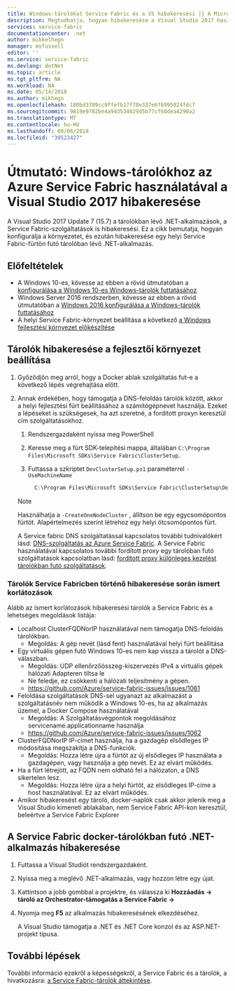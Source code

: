 ```yaml
---
title: Windows-tárolókat Service Fabric és a VS hibakeresési |} A Microsoft Docs
description: Megtudhatja, hogyan hibakeresése a Visual Studio 2017 használatával az Azure Service Fabric Windows-tárolók.
services: service-fabric
documentationcenter: .net
author: mikkelhegn
manager: msfussell
editor: ''
ms.service: service-fabric
ms.devlang: dotNet
ms.topic: article
ms.tgt_pltfrm: NA
ms.workload: NA
ms.date: 05/14/2018
ms.author: mikhegn
ms.openlocfilehash: 180bd3709cc9ffefb17f78e337e6f6995024fdcf
ms.sourcegitcommit: 9819e9782be4a943534829d5b77cf60dea4290a2
ms.translationtype: MT
ms.contentlocale: hu-HU
ms.lasthandoff: 08/06/2018
ms.locfileid: "39523427"
---
```

# <a name="how-to-debug-windows-containers-in-azure-service-fabric-using-visual-studio-2017"></a>Útmutató: Windows-tárolókhoz az Azure Service Fabric használatával a Visual Studio 2017 hibakeresése

A Visual Studio 2017 Update 7 (15.7) a tárolókban lévő .NET-alkalmazások, a Service Fabric-szolgáltatások is hibakeresési. Ez a cikk bemutatja, hogyan konfigurálja a környezetet, és ezután hibakeresése egy helyi Service Fabric-fürtön futó tárolóban lévő .NET-alkalmazás.

## <a name="prerequisites"></a>Előfeltételek

* A Windows 10-es, kövesse az ebben a rövid útmutatóban a [konfigurálása a Windows 10-es Windows-tárolók futtatásához](https://docs.microsoft.com/virtualization/windowscontainers/quick-start/quick-start-windows-10)
* Windows Server 2016 rendszerben, kövesse az ebben a rövid útmutatóban a [Windows 2016 konfigurálása a Windows-tárolók futtatásához](https://docs.microsoft.com/virtualization/windowscontainers/quick-start/quick-start-windows-server)
* A helyi Service Fabric-környezet beállítása a következő [a Windows fejlesztési környezet előkészítése](https://docs.microsoft.com/azure/service-fabric/service-fabric-get-started)

## <a name="configure-your-developer-environment-to-debug-containers"></a>Tárolók hibakeresése a fejlesztői környezet beállítása

1. Győződjön meg arról, hogy a Docker ablak szolgáltatás fut-e a következő lépés végrehajtása előtt.

1. Annak érdekében, hogy támogatja a DNS-feloldás tárolók között, akkor a helyi fejlesztési fürt beállításához a számítógépnevet használja. Ezeket a lépéseket is szükségesek, ha azt szeretné, a fordított proxyn keresztül cím szolgáltatásokhoz.
    1. Rendszergazdaként nyissa meg PowerShell
    2. Keresse meg a fürt SDK-telepítési mappa, általában `C:\Program Files\Microsoft SDKs\Service Fabric\ClusterSetup`.
    3. Futtassa a szkriptet `DevClusterSetup.ps1` paraméterrel `-UseMachineName`

       ``` PowerShell
         C:\Program Files\Microsoft SDKs\Service Fabric\ClusterSetup\DevClusterSetup.ps1 -UseMachineName
       ```

    > [!NOTE]
    > Használhatja a `-CreateOneNodeCluster` , állítson be egy egycsomópontos fürtöt. Alapértelmezés szerint létrehoz egy helyi ötcsomópontos fürt.
    >

    A Service fabric DNS szolgáltatással kapcsolatos további tudnivalókért lásd: [DNS-szolgáltatás az Azure Service Fabric](https://docs.microsoft.com/azure/service-fabric/service-fabric-dnsservice). A Service Fabric használatával kapcsolatos további fordított proxy egy tárolóban futó szolgáltatások kapcsolatban lásd: [fordított proxy különleges kezelést tárolókban futó szolgáltatások](service-fabric-reverseproxy.md#special-handling-for-services-running-in-containers).

### <a name="known-limitations-when-debugging-containers-in-service-fabric"></a>Tárolók Service Fabricben történő hibakeresése során ismert korlátozások

Alább az ismert korlátozások hibakeresési tárolók a Service Fabric és a lehetséges megoldások listája:

* Localhost ClusterFQDNorIP használatával nem támogatja DNS-feloldás tárolókban.
    * Megoldás: A gép nevét (lásd fent) használatával helyi fürt beállítása
* Egy virtuális gépen futó Windows 10-es nem kap vissza a tárolót a DNS-válaszban.
    * Megoldás: UDP ellenőrzőösszeg-kiszervezés IPv4 a virtuális gépek hálózati Adapteren tiltsa le
    * Ne feledje, ez csökkenti a hálózati teljesítmény a gépen.
    * https://github.com/Azure/service-fabric-issues/issues/1061
* Feloldása szolgáltatások DNS-sel ugyanazt az alkalmazást a szolgáltatásnév nem működik a Windows 10-es, ha az alkalmazás üzemel, a Docker Compose használatával
    * Megoldás: A Szolgáltatásvégpontok megoldásához servicename.applicationname használja
    * https://github.com/Azure/service-fabric-issues/issues/1062
* ClusterFQDNorIP IP-címet használja, ha a gazdagép elsődleges IP módosítása megszakítja a DNS-funkciók.
    * Megoldás: Hozza létre újra a fürtöt az új elsődleges IP használata a gazdagépen, vagy használja a gép nevét. Ez az elvárt működés.
* Ha a fürt létrejött, az FQDN nem oldható fel a hálózaton, a DNS sikertelen lesz.
    * Megoldás: Hozza létre újra a helyi fürtöt, az elsődleges IP-címe a host használatával. Ez az elvárt működés.
* Amikor hibakeresést egy tároló, docker-naplók csak akkor jelenik meg a Visual Studio kimeneti ablakában, nem Service Fabric API-kon keresztül, beleértve a Service Fabric Explorer

## <a name="debug-a-net-application-running-in-docker-containers-on-service-fabric"></a>A Service Fabric docker-tárolókban futó .NET-alkalmazás hibakeresése

1. Futtassa a Visual Studiót rendszergazdaként.

1. Nyissa meg a meglévő .NET-alkalmazás, vagy hozzon létre egy újat.

1. Kattintson a jobb gombbal a projektre, és válassza ki **Hozzáadás -> tároló az Orchestrator-támogatás a Service Fabric ->**

1. Nyomja meg **F5** az alkalmazás hibakeresésének elkezdéséhez.

    A Visual Studio támogatja a .NET és .NET Core konzol és az ASP.NET-projekt típusa.

## <a name="next-steps"></a>További lépések
További információ ezekről a képességekről, a Service Fabric és a tárolók, a hivatkozásra: [a Service Fabric-tárolók áttekintése](service-fabric-containers-overview.md).
